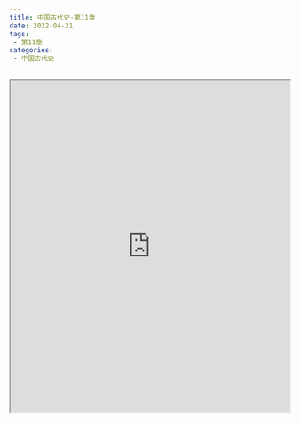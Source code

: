 ```yaml
---
title: 中国古代史-第11章
date: 2022-04-21
tags:
 - 第11章
categories:
 - 中国古代史
---
```




<iframe src="https://history.yourtools.icu/pdf/web/viewer.html?file=https://vkceyugu.cdn.bspapp.com/VKCEYUGU-98958311-3e7b-45a4-9247-ea869d6246c3/e10f0d3b-2558-4e25-86d3-339e6715faa9.pdf" width="100%" height="600px"></iframe>
